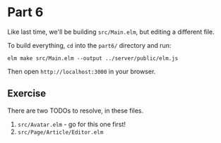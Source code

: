 # Part 6

Like last time, we'll be building `src/Main.elm`, but editing a different file.

To build everything, `cd` into the `part6/` directory and run:

```shell
elm make src/Main.elm --output ../server/public/elm.js
```

Then open `http://localhost:3000` in your browser.

## Exercise

There are two TODOs to resolve, in these files.

1. `src/Avatar.elm` - go for this one first!
2. `src/Page/Article/Editor.elm`
